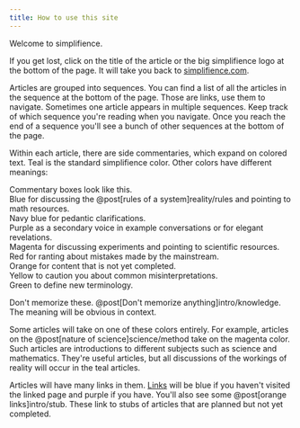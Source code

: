 ```yaml
---
title: How to use this site
---
```

Welcome to simplifience.

If you get lost, click on the title of the article or the big <span class="uncomfortable">simplifience</span> logo at the bottom of the page. It will take you back to [simplifience.com](/).

Articles are grouped into sequences. You can find a list of all the articles in the sequence at the bottom of the page. Those are links, use them to navigate. Sometimes one article appears in multiple sequences. Keep track of which sequence you're reading when you navigate. Once you reach the end of a sequence you'll see a bunch of other sequences at the bottom of the page.

Within each article, there are <span class="info" markdown="inline">side commentaries</span>, which expand on colored text. <span class="info" markdown="inline">Teal</span> is the standard simplifience color. Other colors have different meanings:

<aside class="info" markdown="block">
Commentary boxes look like this.
</aside>

<div class="rules" markdown="block">
Blue for discussing the @post[rules of a system]reality/rules and pointing to math resources.
</div>

<div class="rigor" markdown="block">
Navy blue for pedantic clarifications.
</div>

<div class="simplifience" markdown="block">
Purple as a secondary voice in example conversations or for elegant revelations.
</div>

<div class="knowledge" markdown="block">
Magenta for discussing experiments and pointing to scientific resources.
</div>

<div class="rant" markdown="block">
Red for ranting about mistakes made by the mainstream.
</div>

<div class="stub" markdown="block">
Orange for content that is not yet completed.
</div>

<div class="caution" markdown="block">
Yellow to caution you about common misinterpretations.
</div>

<div class="define" markdown="block">
Green to define new terminology.
</div>

Don't memorize these. @post[Don't memorize anything]intro/knowledge. The meaning will be obvious in context.

Some articles will take on one of these colors entirely. For example, articles on the @post[nature of science]science/method take on the magenta color. Such articles are introductions to different subjects such as <span class="knowledge" markdown="inline">science</span> and <span class="rules" markdown="inline">mathematics</span>. They're useful articles, but all discussions of the workings of reality will occur in the <span class="info" markdown="block">teal</span> articles.

Articles will have many links in them. [Links](/) will be blue if you haven't visited the linked page and purple if you have. You'll also see some @post[orange links]intro/stub. These link to stubs of articles that are planned but not yet completed.
